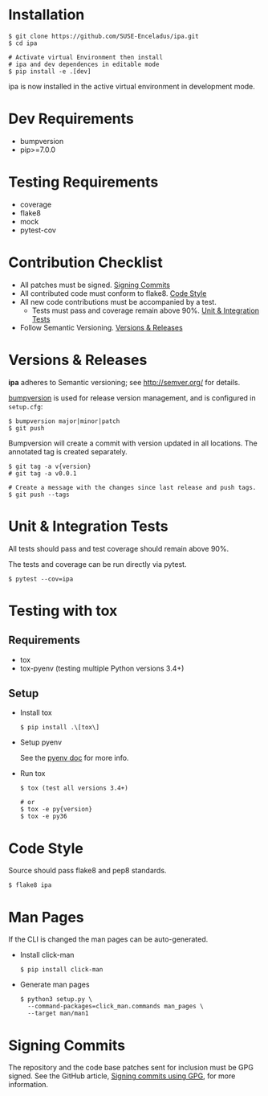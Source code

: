 Installation
============

```shell
$ git clone https://github.com/SUSE-Enceladus/ipa.git
$ cd ipa

# Activate virtual Environment then install
# ipa and dev dependences in editable mode
$ pip install -e .[dev]
```

ipa is now installed in the active virtual environment in development
mode.

Dev Requirements
================

- bumpversion
- pip\>=7.0.0

Testing Requirements
====================

- coverage
- flake8
- mock
- pytest-cov

Contribution Checklist
======================

- All patches must be signed. [Signing Commits](#signing-commits)
- All contributed code must conform to flake8. [Code Style](#code-style)
- All new code contributions must be accompanied by a test.
    - Tests must pass and coverage remain above 90%. [Unit & Integration Tests](#unit-&-integration-tests)
- Follow Semantic Versioning. [Versions & Releases](#versions-&-releases)

Versions & Releases
===================

**ipa** adheres to Semantic versioning; see <http://semver.org/> for
details.

[bumpversion](https://pypi.python.org/pypi/bumpversion/) is used for
release version management, and is configured in `setup.cfg`:

```shell
$ bumpversion major|minor|patch
$ git push
```

Bumpversion will create a commit with version updated in all locations.
The annotated tag is created separately.

```shell
$ git tag -a v{version}
# git tag -a v0.0.1

# Create a message with the changes since last release and push tags.
$ git push --tags
```

Unit & Integration Tests
========================

All tests should pass and test coverage should remain above 90%.

The tests and coverage can be run directly via pytest.

```shell
$ pytest --cov=ipa
```

Testing with tox
================

Requirements
------------

- tox
- tox-pyenv (testing multiple Python versions 3.4+)

Setup
-----

- Install tox
    
    ```shell
    $ pip install .\[tox\]
    ```

- Setup pyenv

    See the [pyenv doc](https://github.com/pyenv/pyenv#installation) for
    more info.

- Run tox

    ```shell
    $ tox (test all versions 3.4+)

    # or
    $ tox -e py{version}
    $ tox -e py36
    ```

Code Style
==========

Source should pass flake8 and pep8 standards.

```shell
$ flake8 ipa
```

Man Pages
=========

If the CLI is changed the man pages can be auto-generated.

-   Install click-man
    
    ```shell
    $ pip install click-man
    ```

-   Generate man pages

    ```shell
    $ python3 setup.py \
      --command-packages=click_man.commands man_pages \
      --target man/man1
    ```

Signing Commits
===============

The repository and the code base patches sent for inclusion must be GPG
signed. See the GitHub article, [Signing commits using
GPG](https://help.github.com/articles/signing-commits-using-gpg/), for
more information.
